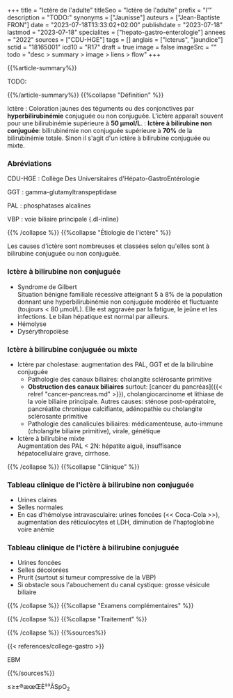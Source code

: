 +++
title = "Ictère de l'adulte"
titleSeo = "Ictère de l'adulte"
prefix = "l'"
description = "TODO:"
synonyms = ["Jaunisse"]
auteurs = ["Jean-Baptiste FRON"]
date = "2023-07-18T13:33:02+02:00"
publishdate = "2023-07-18"
lastmod = "2023-07-18"
specialites = ["hepato-gastro-enterologie"]
annees = "2022"
sources = ["CDU-HGE"]
tags = []
anglais = ["Icterus", "jaundice"]
sctid = "18165001"
icd10 = "R17"
draft = true
image = false
imageSrc = ""
todo = "desc > summary > image > liens > flow"
+++

{{%article-summary%}}

TODO:

{{%/article-summary%}}
{{%collapse "Définition" %}}

Ictère
: Coloration jaunes des téguments ou des conjonctives par **hyperbilirubinémie** conjuguée ou non conjuguée. L'ictère apparaît souvent pour une bilirubinémie supérieure à **50 µmol/L**.
: **Ictère à bilirubine non conjuguée**: bilirubinémie non conjuguée supérieure à **70%** de la bilirubinémie totale. Sinon il s'agit d'un ictère à bilirubine conjuguée ou mixte.

### Abréviations

CDU-HGE
: Collège Des Universitaires d'Hépato-GastroEntérologie

GGT
: gamma-glutamyltranspeptidase

PAL
: phosphatases alcalines

VBP
: voie biliaire principale
{.dl-inline}

{{% /collapse %}}
{{%collapse "Étiologie de l'ictère" %}}

Les causes d'ictère sont nombreuses et classées selon qu'elles sont à bilirubine conjuguée ou non conjuguée.

### Ictère à bilirubine non conjuguée

- Syndrome de Gilbert  
  Situation bénigne familiale récessive atteignant 5 à 8% de la population donnant une hyperbilirubinémie non conjuguée modérée et fluctuante (toujours < 80 µmol/L). Elle est aggravée par la fatigue, le jeûne et les infections. Le bilan hépatique est normal par ailleurs.
- Hémolyse
- Dysérythropoïèse

### Ictère à bilirubine conjuguée ou mixte

- Ictère par cholestase: augmentation des PAL, GGT et de la bilirubine conjuguée
  - Pathologie des canaux biliaires: cholangite sclérosante primitive
  - **Obstruction des canaux biliaires** surtout: [cancer du pancréas]({{< relref "cancer-pancreas.md" >}}), cholangiocarcinome et lithiase de la voie biliaire principale. Autres causes: sténose post-opératoire, pancréatite chronique calcifiante, adénopathie ou cholangite sclérosante primitive
  - Pathologie des canalicules biliaires: médicamenteuse, auto-immune (cholangite biliaire primitive), virale, génétique
- Ictère à bilirubine mixte  
  Augmentation des PAL < 2N: hépatite aiguë, insuffisance hépatocellulaire grave, cirrhose.

{{% /collapse %}}
{{%collapse "Clinique" %}}

### Tableau clinique de l'ictère à bilirubine non conjuguée

- Urines claires
- Selles normales
- En cas d'hémolyse intravasculaire: urines foncées (<< Coca-Cola >>), augmentation des réticulocytes et LDH, diminution de l'haptoglobine voire anémie

### Tableau clinique de l'ictère à bilirubine conjuguée

- Urines foncées
- Selles décolorées
- Prurit (surtout si tumeur compressive de la VBP)
- Si obstacle sous l'abouchement du canal cystique: grosse vésicule biliaire

{{% /collapse %}}
{{%collapse "Examens complémentaires" %}}


{{% /collapse %}}
{{%collapse "Traitement" %}}


{{% /collapse %}}
{{%sources%}}

{{< references/college-gastro >}}

EBM

{{%/sources%}}

≤≥±®æœŒÈ²³ÂSpO<sub>2</sub>
